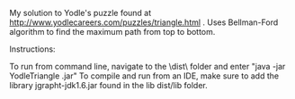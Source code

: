 My solution to Yodle's puzzle found at http://www.yodlecareers.com/puzzles/triangle.html . 
Uses Bellman-Ford algorithm to find the maximum path from top to bottom.

Instructions:

To run from command line, navigate to the \dist\ folder and enter "java -jar YodleTriangle .jar"
To compile and run from an IDE, make sure to add the library jgrapht-jdk1.6.jar found in the lib dist/lib folder.